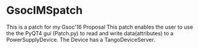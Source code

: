 # GsocIMSpatch
This is a patch for my Gsoc'16 Proposal
This patch enables the user to use the the PyQT4 gui (Patch.py) to read and write data(attributes) to a PowerSupplyDevice. The Device has a TangoDeviceServer.
